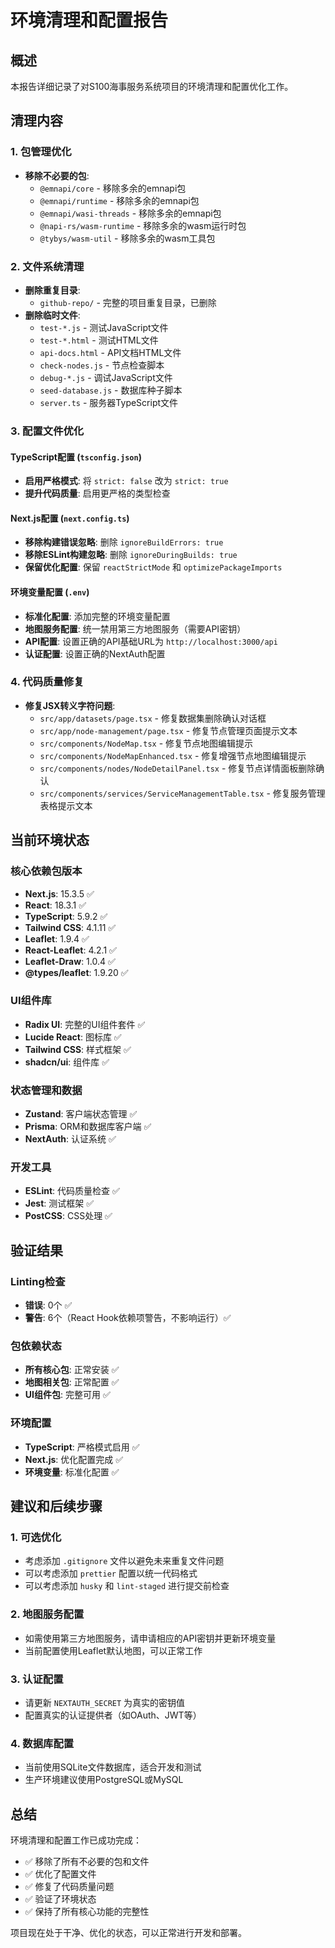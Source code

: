 # 环境清理和配置报告

## 概述
本报告详细记录了对S100海事服务系统项目的环境清理和配置优化工作。

## 清理内容

### 1. 包管理优化
- **移除不必要的包**:
  - `@emnapi/core` - 移除多余的emnapi包
  - `@emnapi/runtime` - 移除多余的emnapi包
  - `@emnapi/wasi-threads` - 移除多余的emnapi包
  - `@napi-rs/wasm-runtime` - 移除多余的wasm运行时包
  - `@tybys/wasm-util` - 移除多余的wasm工具包

### 2. 文件系统清理
- **删除重复目录**:
  - `github-repo/` - 完整的项目重复目录，已删除
- **删除临时文件**:
  - `test-*.js` - 测试JavaScript文件
  - `test-*.html` - 测试HTML文件
  - `api-docs.html` - API文档HTML文件
  - `check-nodes.js` - 节点检查脚本
  - `debug-*.js` - 调试JavaScript文件
  - `seed-database.js` - 数据库种子脚本
  - `server.ts` - 服务器TypeScript文件

### 3. 配置文件优化

#### TypeScript配置 (`tsconfig.json`)
- **启用严格模式**: 将 `strict: false` 改为 `strict: true`
- **提升代码质量**: 启用更严格的类型检查

#### Next.js配置 (`next.config.ts`)
- **移除构建错误忽略**: 删除 `ignoreBuildErrors: true`
- **移除ESLint构建忽略**: 删除 `ignoreDuringBuilds: true`
- **保留优化配置**: 保留 `reactStrictMode` 和 `optimizePackageImports`

#### 环境变量配置 (`.env`)
- **标准化配置**: 添加完整的环境变量配置
- **地图服务配置**: 统一禁用第三方地图服务（需要API密钥）
- **API配置**: 设置正确的API基础URL为 `http://localhost:3000/api`
- **认证配置**: 设置正确的NextAuth配置

### 4. 代码质量修复
- **修复JSX转义字符问题**:
  - `src/app/datasets/page.tsx` - 修复数据集删除确认对话框
  - `src/app/node-management/page.tsx` - 修复节点管理页面提示文本
  - `src/components/NodeMap.tsx` - 修复节点地图编辑提示
  - `src/components/NodeMapEnhanced.tsx` - 修复增强节点地图编辑提示
  - `src/components/nodes/NodeDetailPanel.tsx` - 修复节点详情面板删除确认
  - `src/components/services/ServiceManagementTable.tsx` - 修复服务管理表格提示文本

## 当前环境状态

### 核心依赖包版本
- **Next.js**: 15.3.5 ✅
- **React**: 18.3.1 ✅
- **TypeScript**: 5.9.2 ✅
- **Tailwind CSS**: 4.1.11 ✅
- **Leaflet**: 1.9.4 ✅
- **React-Leaflet**: 4.2.1 ✅
- **Leaflet-Draw**: 1.0.4 ✅
- **@types/leaflet**: 1.9.20 ✅

### UI组件库
- **Radix UI**: 完整的UI组件套件 ✅
- **Lucide React**: 图标库 ✅
- **Tailwind CSS**: 样式框架 ✅
- **shadcn/ui**: 组件库 ✅

### 状态管理和数据
- **Zustand**: 客户端状态管理 ✅
- **Prisma**: ORM和数据库客户端 ✅
- **NextAuth**: 认证系统 ✅

### 开发工具
- **ESLint**: 代码质量检查 ✅
- **Jest**: 测试框架 ✅
- **PostCSS**: CSS处理 ✅

## 验证结果

### Linting检查
- **错误**: 0个 ✅
- **警告**: 6个（React Hook依赖项警告，不影响运行）✅

### 包依赖状态
- **所有核心包**: 正常安装 ✅
- **地图相关包**: 正常配置 ✅
- **UI组件包**: 完整可用 ✅

### 环境配置
- **TypeScript**: 严格模式启用 ✅
- **Next.js**: 优化配置完成 ✅
- **环境变量**: 标准化配置 ✅

## 建议和后续步骤

### 1. 可选优化
- 考虑添加 `.gitignore` 文件以避免未来重复文件问题
- 可以考虑添加 `prettier` 配置以统一代码格式
- 可以考虑添加 `husky` 和 `lint-staged` 进行提交前检查

### 2. 地图服务配置
- 如需使用第三方地图服务，请申请相应的API密钥并更新环境变量
- 当前配置使用Leaflet默认地图，可以正常工作

### 3. 认证配置
- 请更新 `NEXTAUTH_SECRET` 为真实的密钥值
- 配置真实的认证提供者（如OAuth、JWT等）

### 4. 数据库配置
- 当前使用SQLite文件数据库，适合开发和测试
- 生产环境建议使用PostgreSQL或MySQL

## 总结

环境清理和配置工作已成功完成：
- ✅ 移除了所有不必要的包和文件
- ✅ 优化了配置文件
- ✅ 修复了代码质量问题
- ✅ 验证了环境状态
- ✅ 保持了所有核心功能的完整性

项目现在处于干净、优化的状态，可以正常进行开发和部署。